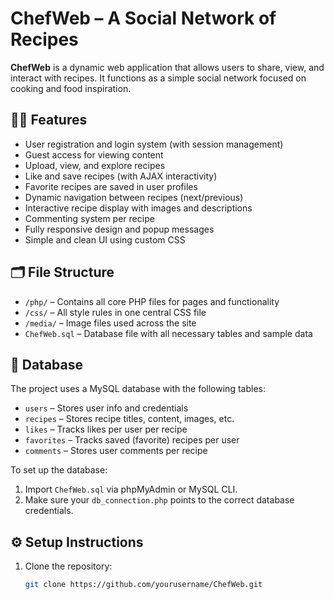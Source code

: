 # ChefWeb – A Social Network of Recipes

**ChefWeb** is a dynamic web application that allows users to share, view, and interact with recipes. It functions as a simple social network focused on cooking and food inspiration.

## 🧑‍🍳 Features

- User registration and login system (with session management)
- Guest access for viewing content
- Upload, view, and explore recipes
- Like and save recipes (with AJAX interactivity)
- Favorite recipes are saved in user profiles
- Dynamic navigation between recipes (next/previous)
- Interactive recipe display with images and descriptions
- Commenting system per recipe
- Fully responsive design and popup messages
- Simple and clean UI using custom CSS

## 🗂️ File Structure

- `/php/` – Contains all core PHP files for pages and functionality
- `/css/` – All style rules in one central CSS file
- `/media/` – Image files used across the site
- `ChefWeb.sql` – Database file with all necessary tables and sample data

## 💾 Database

The project uses a MySQL database with the following tables:

- `users` – Stores user info and credentials
- `recipes` – Stores recipe titles, content, images, etc.
- `likes` – Tracks likes per user per recipe
- `favorites` – Tracks saved (favorite) recipes per user
- `comments` – Stores user comments per recipe

To set up the database:

1. Import `ChefWeb.sql` via phpMyAdmin or MySQL CLI.
2. Make sure your `db_connection.php` points to the correct database credentials.

## ⚙️ Setup Instructions

1. Clone the repository:
   ```bash
   git clone https://github.com/yourusername/ChefWeb.git
